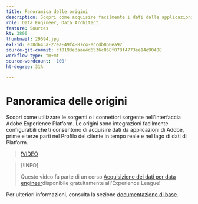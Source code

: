 ```yaml
---
title: Panoramica delle origini
description: Scopri come acquisire facilmente i dati dalle applicazioni di Adobe e di prime e terze parti nel profilo cliente in tempo reale e nel data lake di Platform.
role: Data Engineer, Data Architect
feature: Sources
kt: 3800
thumbnail: 29694.jpg
exl-id: e38d643a-27ea-49f4-87c4-eccdb860ea92
source-git-commit: cf0193e3aae4d6536c868f078f4773ee14e90408
workflow-type: tm+mt
source-wordcount: '100'
ht-degree: 31%

---
```


# Panoramica delle origini

Scopri come utilizzare le sorgenti o i connettori sorgente nell’interfaccia Adobe Experience Platform. Le origini sono integrazioni facilmente configurabili che ti consentono di acquisire dati da applicazioni di Adobe, prime e terze parti nel Profilo del cliente in tempo reale e nel lago di dati di Platform.

>[!VIDEO](https://video.tv.adobe.com/v/29694?quality=12&learn=on)

>[!INFO]
>
> Questo video fa parte di un corso [Acquisizione dei dati per data engineer](https://experienceleague.adobe.com/?recommended=ExperiencePlatform-D-1-2020.1.dataingestion&amp;lang=it)disponibile gratuitamente all&#39;Experience League!

Per ulteriori informazioni, consulta la sezione [documentazione di base](https://experienceleague.adobe.com/docs/experience-platform/sources/home.html?lang=it).
